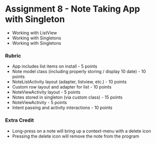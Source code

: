 # Assignment 8 - Note Taking App with Singleton

* Working with ListView
* Working with Singletons
* Working with Singletons

### Rubric

* App includes list items on install - 5 points
* Note model class (including properly storing / display 10 date) - 10 points
* NoteListActivity layout (adapter, listview, etc.) - 10 points
* Custom row layout and adapter for list - 10 points
* NoteViewActivity layout - 5 points
* Notes stored in singleton (via custom class) - 15 points
* NoteViewActivity - 5 points
* Intent passing and activity interactions - 10 points

### Extra Credit

* Long-press on a note will bring up a context-menu with a delete icon
* Pressing the delete icon will remove the note from the program
